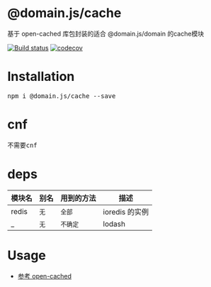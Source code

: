 # @domain.js/cache
基于 open-cached 库包封装的适合 @domain.js/domain 的cache模块

[![Build status](https://travis-ci.com/domain-js/cache.svg?branch=master)](https://travis-ci.org/domain-js/cache)
[![codecov](https://codecov.io/gh/domain-js/cache/branch/master/graph/badge.svg)](https://codecov.io/gh/domain-js/cache)

# Installation
<pre>npm i @domain.js/cache --save</pre>

# cnf
<pre>不需要cnf</pre>

# deps
| 模块名 | 别名 | 用到的方法 | 描述 |
| ------ | ---- | ---------- | ---- |
| redis | `无` | `全部` | ioredis 的实例 |
| _ | `无` | `不确定` | lodash |


# Usage
* [参考 open-cached](https://github.com/open-node/open-cached)
